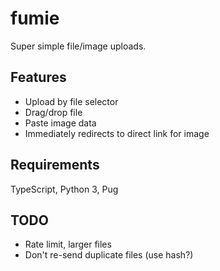 # fumie

Super simple file/image uploads.

## Features

- Upload by file selector
- Drag/drop file
- Paste image data
- Immediately redirects to direct link for image

## Requirements

TypeScript, Python 3, Pug

## TODO

- Rate limit, larger files
- Don't re-send duplicate files (use hash?)
